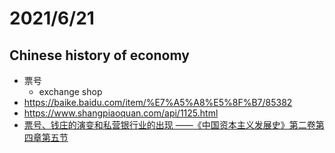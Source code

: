 # 2021/6/21
## Chinese history of economy
- 票号
  - exchange shop
- https://baike.baidu.com/item/%E7%A5%A8%E5%8F%B7/85382
- https://www.shangpiaoquan.com/api/1125.html
- [票号、钱庄的演变和私营银行业的出现 ——《中国资本主义发展史》第二卷第四章第五节](http://economy.guoxue.com/?p=7450)